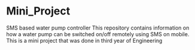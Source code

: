 # Mini_Project
SMS based water pump controller
This repository contains information on how a water pump can be switched on/off remotely using SMS on mobile. This is a mini project that was done in third year of Engineering
